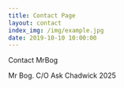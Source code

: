 ```yaml
---
title: Contact Page
layout: contact
index_img: /img/example.jpg
date: 2019-10-10 10:00:00
---
```


Contact MrBog

Mr Bog. 
C/O Ask Chadwick
2025